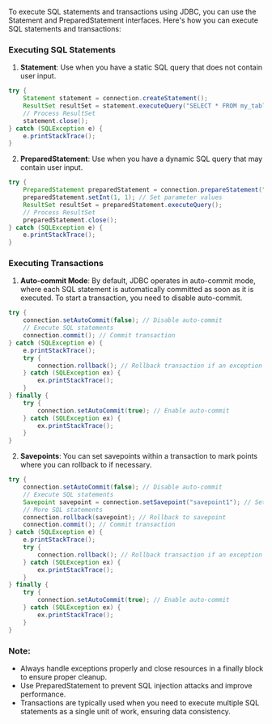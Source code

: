 To execute SQL statements and transactions using JDBC, you can use the Statement and PreparedStatement interfaces. Here's how you can execute SQL statements and transactions:

### Executing SQL Statements

1. **Statement**: Use when you have a static SQL query that does not contain user input.

```java
try {
    Statement statement = connection.createStatement();
    ResultSet resultSet = statement.executeQuery("SELECT * FROM my_table");
    // Process ResultSet
    statement.close();
} catch (SQLException e) {
    e.printStackTrace();
}
```

2. **PreparedStatement**: Use when you have a dynamic SQL query that may contain user input.

```java
try {
    PreparedStatement preparedStatement = connection.prepareStatement("SELECT * FROM my_table WHERE id = ?");
    preparedStatement.setInt(1, 1); // Set parameter values
    ResultSet resultSet = preparedStatement.executeQuery();
    // Process ResultSet
    preparedStatement.close();
} catch (SQLException e) {
    e.printStackTrace();
}
```

### Executing Transactions

1. **Auto-commit Mode**: By default, JDBC operates in auto-commit mode, where each SQL statement is automatically committed as soon as it is executed. To start a transaction, you need to disable auto-commit.

```java
try {
    connection.setAutoCommit(false); // Disable auto-commit
    // Execute SQL statements
    connection.commit(); // Commit transaction
} catch (SQLException e) {
    e.printStackTrace();
    try {
        connection.rollback(); // Rollback transaction if an exception occurs
    } catch (SQLException ex) {
        ex.printStackTrace();
    }
} finally {
    try {
        connection.setAutoCommit(true); // Enable auto-commit
    } catch (SQLException ex) {
        ex.printStackTrace();
    }
}
```

2. **Savepoints**: You can set savepoints within a transaction to mark points where you can rollback to if necessary.

```java
try {
    connection.setAutoCommit(false); // Disable auto-commit
    // Execute SQL statements
    Savepoint savepoint = connection.setSavepoint("savepoint1"); // Set savepoint
    // More SQL statements
    connection.rollback(savepoint); // Rollback to savepoint
    connection.commit(); // Commit transaction
} catch (SQLException e) {
    e.printStackTrace();
    try {
        connection.rollback(); // Rollback transaction if an exception occurs
    } catch (SQLException ex) {
        ex.printStackTrace();
    }
} finally {
    try {
        connection.setAutoCommit(true); // Enable auto-commit
    } catch (SQLException ex) {
        ex.printStackTrace();
    }
}
```

### Note:

- Always handle exceptions properly and close resources in a finally block to ensure proper cleanup.
- Use PreparedStatement to prevent SQL injection attacks and improve performance.
- Transactions are typically used when you need to execute multiple SQL statements as a single unit of work, ensuring data consistency.